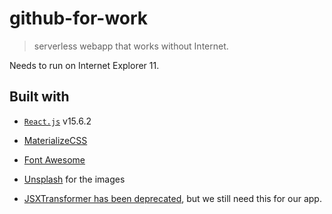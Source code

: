 # github-for-work

> serverless webapp that works without Internet.

Needs to run on Internet Explorer 11.

## Built with

* [`React.js`](https://github.com/facebook/react/releases) v15.6.2
* [MaterializeCSS](http://materializecss.com/)
* [Font Awesome](https://fontawesome.com/icons?d=gallery)
* [Unsplash](https://unsplash.com/) for the images

* [JSXTransformer has been deprecated](https://reactjs.org/blog/2015/06/12/deprecating-jstransform-and-react-tools.html), but we still need this for our app.

